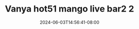--- 
title: "Vanya hot51 mango live bar2 2"
description: "nonton bokep Vanya hot51 mango live bar2 2 twitter durasi panjang new"
date: 2024-06-03T14:56:41-08:00
file_code: "dt3j65fxrl81"
draft: false
cover: "5wkmpg204tbhgolc.jpg"
tags: ["Vanya", "mango", "live", "bokep-indo", "bokep-viral", "bokep-ig"]
length: 3600
fld_id: "1483252"
foldername: "Anya  anyaa"
categories: ["Anya  anyaa"]
views: 0
---